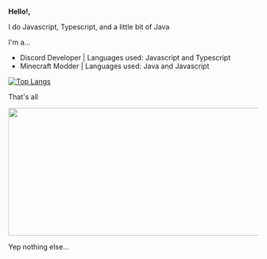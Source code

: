 **Hello!,**

I do Javascript, Typescript, and a little bit of Java

I'm a...
- Discord Developer | Languages used: Javascript and Typescript
- Minecraft Modder | Languages used: Java and Javascript

[![Top Langs](https://github-readme-stats-49bwjogdd-spongecade.vercel.app/api/top-langs/?username=spongecade&exclude_repo=github-readme-stats)](https://github.com/spongecade/github-readme-stats)

That's all

<img src="https://user-images.githubusercontent.com/82066539/167263743-d3b646df-b221-456c-a329-26a5d15d8250.png" width="600" height="256.8">

Yep nothing else...
